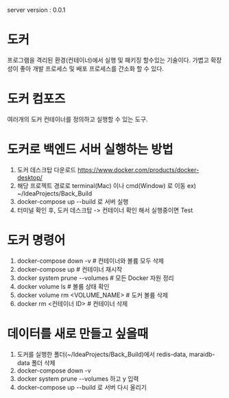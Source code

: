 server version : 0.0.1

# 도커
프로그램을 격리된 환경(컨테이너)에서 실행 및 패키징 할수있는 기술이다.
가볍고 확장성이 좋아 개발 프로세스 및 배포 프로세스를 간소화 할 수 있다.

# 도커 컴포즈
여러개의 도커 컨테이너를 정의하고 실행할 수 있는 도구.

# 도커로 백엔드 서버 실행하는 방법
1. 도커 데스크탑 다운로드  https://www.docker.com/products/docker-desktop/
2. 해당 프로젝트 경로로 terminal(Mac) 이나 cmd(Window) 로 이동  ex) ~/IdeaProjects/Back_Build
3. docker-compose up --build 로 서버 실행 
4. 터미널 확인 후, 도커 데스크탑 -> 컨테이너 확인 해서 실행중이면 Test

# 도커 명령어
1. docker-compose down -v            # 컨테이너와 볼륨 모두 삭제
2. docker-compose up                 # 컨테이너 재시작
3. docker system prune --volumes     # 모든 Docker 자원 정리
4. docker volume ls                  # 볼륨 상태 확인
5. docker volume rm <VOLUME_NAME>    # 도커 볼륨 삭제
6. docker rm <컨테이너 ID>             # 컨테이너 삭제

# 데이터를 새로 만들고 싶을때 
1. 도커를 실행한 폴더(~/IdeaProjects/Back_Build)에서 redis-data, maraidb-data 폴더 삭제
2. docker-compose down -v 
3. docker system prune --volumes  하고 y 입력
4. docker-compose up --build 로 서버 다시 올리기 
